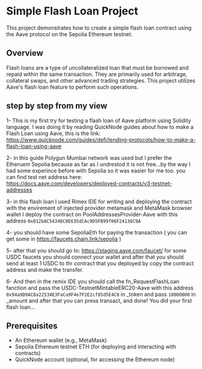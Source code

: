 # Simple Flash Loan Project

This project demonstrates how to create a simple flash loan contract using the Aave protocol on the Sepolia Ethereum testnet. 

## Overview

Flash loans are a type of uncollateralized loan that must be borrowed and repaid within the same transaction. They are primarily used for arbitrage, collateral swaps, and other advanced trading strategies. This project utilizes Aave's flash loan feature to perform such operations.

## step by step from my view

1- This is my first try for testing a flash loan of Aave platform using Solidity language. I was doing it by reading QuickNode guides about how to make a Flash Loan using Aave, this is the link:
https://www.quicknode.com/guides/defi/lending-protocols/how-to-make-a-flash-loan-using-aave

2- in this guide Polygun Mumbai network was used but I prefer the Etheruem Sepolia because as far as I undrestod it is not free...by the way I had some experince before with Sepolia so it was easier for me too.
you can find test net address here:
https://docs.aave.com/developers/deployed-contracts/v3-testnet-addresses

3- in this flash loan I used Rimex IDE for writing and deploying the contract with the envirement of injected provider metamask and MetaMask browser wallet
I deploy the contract on PoolAddressesProvider-Aave with this address `0x012bAC54348C0E635dCAc9D5FB99f06F24136C9A`

4- you should have some SepoliaEth for paying the transaction ( you can get some in https://faucets.chain.link/sepolia )

5- after that you should go to: 
https://staging.aave.com/faucet/
for some USDC faucets you should connect your wallet and after that you should send at least 1 USDC to thr contract that you deployed by copy the contract address and make the transfer.

6- And then in the remix IDE you should call the fn_RequestFlashLoan fanction and pass the USDC-TestnetMintableERC20-Aave with this address `0x94a9D9AC8a22534E3FaCa9F4e7F2E2cf85d5E4C8` in _token and pass `10000000` in _amount and after that you can press transact, and done! You did your first flash loan...

## Prerequisites

- An Ethereum wallet (e.g., MetaMask)
- Sepolia Ethereum testnet ETH (for deploying and interacting with contracts)
- QuickNode account (optional, for accessing the Ethereum node)

